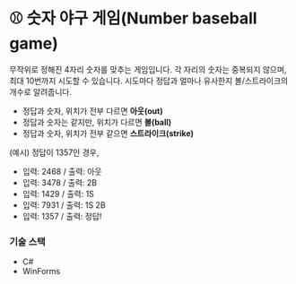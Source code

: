 # ⚾ 숫자 야구 게임(Number baseball game)
무작위로 정해진 4자리 숫자를 맞추는 게임입니다.
각 자리의 숫자는 중복되지 않으며, 최대 10번까지 시도할 수 있습니다.
시도마다 정답과 얼마나 유사한지 볼/스트라이크의 개수로 알려줍니다.

- 정답과 숫자, 위치가 전부 다르면 **아웃(out)**
- 정답과 숫자는 같지만, 위치가 다르면 **볼(ball)**
- 정답과 숫자, 위치가 전부 같으면 **스트라이크(strike)**

(예시) 정답이 1357인 경우,
- 입력: 2468 / 출력: 아웃
- 입력: 3478 / 출력: 2B
- 입력: 1429 / 출력: 1S
- 입력: 7931 / 출력: 1S 2B
- 입력: 1357 / 출력: 정답!

### 기술 스택
- C#
- WinForms